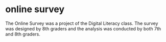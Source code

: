 # online survey
The Online Survey was a project of the Digital Literacy class.  The survey was designed by 8th graders and the analysis was conducted by both 7th and 8th graders. 
